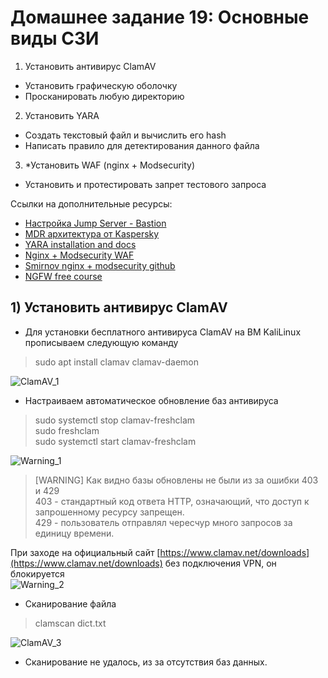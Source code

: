 # Домашнее задание 19: Основные виды СЗИ  
1) Установить антивирус ClamAV  
- Установить графическую оболочку  
- Просканировать любую директорию  

2) Установить YARA  
- Создать текстовый файл и вычислить его hash  
- Написать правило для детектирования данного файла  

3) *Установить WAF (nginx + Modsecurity)  
- Установить и протестировать запрет тестового запроса  

Ссылки на дополнительные ресурсы:   
- [Настройка Jump Server - Bastion](https://habr.com/ru/companies/cloud4y/articles/530516/)  
- [MDR архитектура от Kaspersky](https://support.kaspersky.com/MDR/ru-RU/196548.html)  
- [YARA installation and docs](https://yara.readthedocs.io/en/latest/gettingstarted.html)   
- [Nginx + Modsecurity WAF](https://opsshield.com/help/cpguard/install-modsecurity-with-nginx-on-debian-ubuntu/)  
- [Smirnov nginx + modsecurity github](https://github.com/sm1lexops/Profile_challenges?tab=readme-ov-file)  
- [NGFW free course](https://www.youtube.com/watch?v=uOMiC1-iwIc&list=PLqio-3dnMW5_2cStMfIezwcAzzDCjX86C)  

## 1) Установить антивирус ClamAV  
- Для установки бесплатного антивируса ClamAV на ВМ KaliLinux прописываем следующую команду  
>sudo apt install clamav clamav-daemon  

![ClamAV_1]()

- Настраиваем автоматическое обновление баз антивируса
>sudo systemctl stop clamav-freshclam  
sudo freshclam  
sudo systemctl start clamav-freshclam  

![Warning_1]()  

>[WARNING]
Как видно базы обновлены не были из за ошибки 403 и 429  
403 - стандартный код ответа HTTP, означающий, что доступ к запрошенному ресурсу запрещен.  
429 - пользователь отправлял чересчур много запросов за единицу времени. 

При заходе на официальный сайт [https://www.clamav.net/downloads](https://www.clamav.net/downloads) без подключения VPN, он блокируется  
![Warning_2]()

- Сканирование файла
>clamscan dict.txt  

![ClamAV_3]()  

- Сканирование не удалось, из за отсутствия баз данных.
